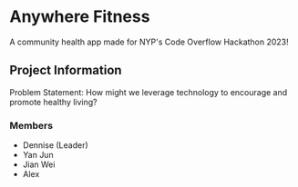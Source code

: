 # Anywhere Fitness

A community health app made for NYP's Code Overflow Hackathon 2023!

## Project Information

Problem Statement: How might we leverage technology to encourage and promote healthy living?

### Members

- Dennise (Leader)
- Yan Jun
- Jian Wei
- Alex